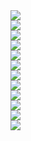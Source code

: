 <img src="img1.jfif">
<br>
<img src="img2.jfif">
<br>
<img src="img3.jfif">
<br>
<img src="img4.jfif">
<br>
<img src="img5.jfif">
<br>
<img src="img6.jfif">
<br>
<img src="img7.jfif">
<br>
<img src="img8.jfif">
<br>
<img src="img9.jfif">
<br>
<img src="img10.jfif">
<br>
<img src="img11.jfif">
<br>
<img src="img12.jfif">
<br>